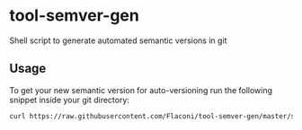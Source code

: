 # tool-semver-gen

Shell script to generate automated semantic versions in git


## Usage

To get your new semantic version for auto-versioning run the following snippet
inside your git directory:

```bash
curl https://raw.githubusercontent.com/Flaconi/tool-semver-gen/master/semver-gen.sh 2>/dev/null | bash
```
